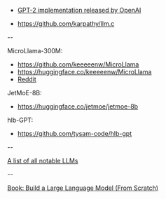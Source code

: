 - [GPT-2 implementation released by OpenAI](https://github.com/openai/gpt-2)

- https://github.com/karpathy/llm.c

--

MicroLlama-300M:  
- https://github.com/keeeeenw/MicroLlama 
- https://huggingface.co/keeeeenw/MicroLlama
- [Reddit](https://reddit.com/r/LocalLLaMA/comments/1bs5cgd/i_pretrained_a_llamabased_300m_llm_and_it/?utm_source=ainews&utm_medium=email&utm_campaign=ainews-adamw-aarond)

JetMoE-8B:
- https://huggingface.co/jetmoe/jetmoe-8b

hlb-GPT:
- https://github.com/tysam-code/hlb-gpt

--

[A list of all notable LLMs](https://docs.google.com/spreadsheets/d/1gc6yse74XCwBx028HV_cvdxwXkmXejVjkO-Mz2uwE0k/edit#gid=0)

--

[Book: Build a Large Language Model (From Scratch)](https://www.manning.com/books/build-a-large-language-model-from-scratch)
